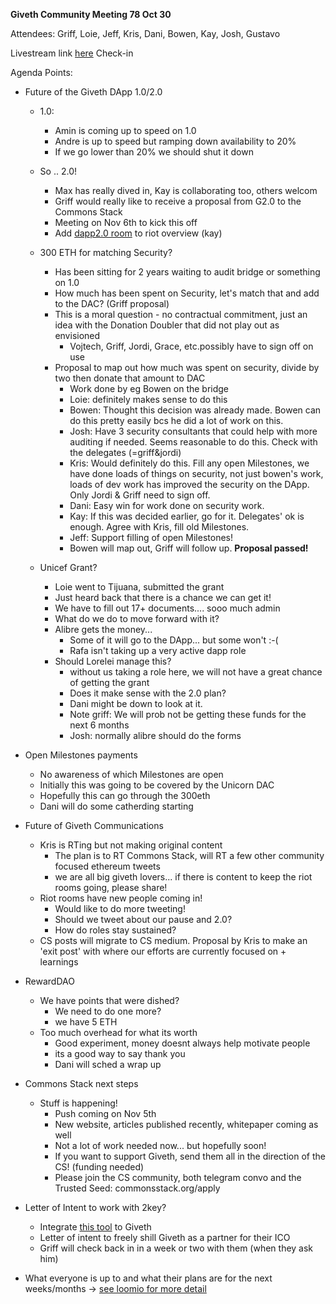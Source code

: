 **Giveth Community Meeting 78 Oct 30**

Attendees: Griff, Loie, Jeff, Kris, Dani, Bowen, Kay, Josh, Gustavo

Livestream link [here](https://youtu.be/s-ltrLM9T8w)
Check-in 

Agenda Points: 

- Future of the Giveth DApp 1.0/2.0
    - 1.0:
        - Amin is coming up to speed on 1.0
        - Andre is up to speed but ramping down availability to 20%
        - If we go lower than 20% we should shut it down
    - So .. 2.0!
        - Max has really dived in, Kay is collaborating too, others welcom
        - Griff would really like to receive a proposal from G2.0 to the Commons Stack
        - Meeting on Nov 6th to kick this off
        - Add [dapp2.0 room](https://riot.im/app/#/room/!zFyfjCfKHawjZJcueK:matrix.org?via=matrix.org) to riot overview (kay)

    - 300 ETH for matching Security?
        - Has been sitting for 2 years waiting to audit bridge or something on 1.0
        - How much has been spent on Security, let's match that and add to the DAC? (Griff proposal)
        - This is a moral question - no contractual commitment, just an idea with the Donation Doubler that did not play out as envisioned
            - Vojtech, Griff, Jordi, Grace, etc.possibly have to sign off on use
        - Proposal to map out how much was spent on security, divide by two then donate that amount to DAC
            - Work done by eg Bowen on the bridge
            - Loie: definitely makes sense to do this
            - Bowen: Thought this decision was already made. Bowen can do this pretty easily bcs he did a lot of work on this. 
            - Josh: Have 3 security consultants that could help with more auditing if needed. Seems reasonable to do this. Check with the delegates (=griff&jordi)
            - Kris: Would definitely do this. Fill any open Milestones, we have done loads of things on security, not just bowen's work, loads of dev work has improved the security on the DApp. Only Jordi & Griff need to sign off.
            - Dani: Easy win for work done on security work. 
            - Kay: If this was decided earlier, go for it. Delegates' ok is enough. Agree with Kris, fill old Milestones.
            - Jeff: Support filling of open Milestones!
            - Bowen will map out, Griff will follow up. **Proposal passed!**
    - Unicef Grant?
        - Loie went to Tijuana, submitted the grant
        - Just heard back that there is a chance we can get it!
        - We have to fill out 17+ documents.... sooo much admin 
        - What do we do to move forward with it? 
        - Alibre gets the money... 
            - Some of it will go to the DApp... but some won't :-(
            - Rafa isn't taking up a very active dapp role
        - Should Lorelei manage this?
            - without us taking a role here, we will not have a great chance of getting the grant
            - Does it make sense with the 2.0 plan?
            - Dani might be down to look at it.
            - Note griff: We will prob not be getting these funds for the next 6 months
            - Josh: normally alibre should do the forms

- Open Milestones payments
    - No awareness of which Milestones are open
    - Initially this was going to be covered by the Unicorn DAC
    - Hopefully this can go through the 300eth
    - Dani will do some catherding starting 
- Future of Giveth Communications
    - Kris is RTing but not making original content
        - The plan is to RT Commons Stack, will RT a few other community focused ethereum tweets
        - we are all big giveth lovers... if there is content to keep the riot rooms going, please share!
    - Riot rooms have new people coming in!
        - Would like to do more tweeting!
        - Should we tweet about our pause and 2.0?
        - How do roles stay sustained?
    - CS posts will migrate to CS medium. Proposal by Kris to make an 'exit post' with where our efforts are currently focused on + learnings
- RewardDAO
    - We have points that were dished? 
        - We need to do one more?
        - we have 5 ETH
    - Too much overhead for what its worth
        - Good experiment, money doesnt always help motivate people
        - its a good way to say thank you
        - Dani will sched a wrap up 
- Commons Stack next steps
    - Stuff is happening!
        - Push coming on Nov 5th 
        - New website, articles published recently, whitepaper coming as well
        - Not a lot of work needed now... but hopefully soon!
        - If you want to support Giveth, send them all in the direction of the CS! (funding needed)
        - Please join the CS community, both telegram convo and the Trusted Seed: commonsstack.org/apply
- Letter of Intent to work with 2key?
    - Integrate [this tool](https://test.2key.io/QmWjKRnnNbnzRpkJxKS1edmZJqFS4en3YX6JJxLxef3SVC) to Giveth
    - Letter of intent to freely shill Giveth as a partner for their ICO
    - Griff will check back in in a week or two with them (when they ask him) 
- What everyone is up to and what their plans are for the next weeks/months -> [see loomio for more detail](https://www.loomio.org/d/6OdG3aXK/what-s-next-for-giveth-)